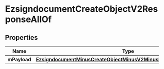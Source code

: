 
# EzsigndocumentCreateObjectV2ResponseAllOf

## Properties
Name | Type | Description | Notes
------------ | ------------- | ------------- | -------------
**mPayload** | [**EzsigndocumentMinusCreateObjectMinusV2MinusResponseMinusMPayload**](EzsigndocumentMinusCreateObjectMinusV2MinusResponseMinusMPayload.md) |  | 



